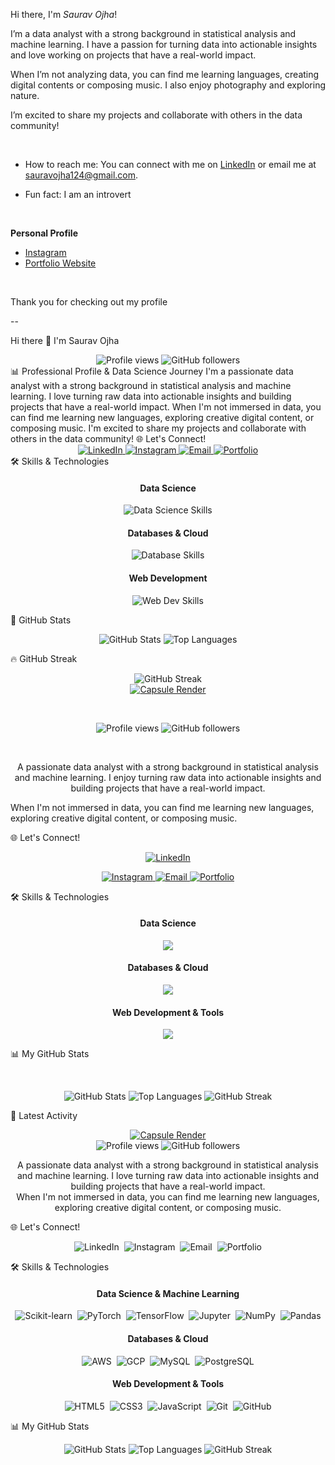 Hi there, I'm _Saurav Ojha_!


I’m a data analyst with a strong background in statistical analysis and machine learning. I have a passion for turning data into actionable insights and love working on projects that have a real-world impact.


When I’m not analyzing data, you can find me learning languages, creating digital contents or composing music. I also enjoy photography and exploring nature.

I’m excited to share my projects and collaborate with others in the data community!

 &nbsp;
 
- How to reach me: You can connect with me on [LinkedIn](https://www.linkedin.com/in/sauravojha) or email me at sauravojha124@gmail.com.


- Fun fact: I am an introvert

&nbsp;

**Personal Profile**

- [Instagram](www.instagram.com/driftingwordz)
- [Portfolio Website](https://lightwordz.github.io/saurav-ojha/)

 &nbsp;

Thank you for checking out my profile

--

Hi there 👋 I'm Saurav Ojha
<div align="center">
<img src="https://www.google.com/search?q=https://komarev.com/ghpvc/%3Fusername%3Dlightwordz%26style%3Dflat-square" alt="Profile views" />
<img src="https://www.google.com/search?q=https://img.shields.io/github/followers/lightwordz%3Fstyle%3Dflat%26label%3DFollow%26maxAge%3D2592000" alt="GitHub followers" />
 
</div>
📊 Professional Profile & Data Science Journey
I'm a passionate data analyst with a strong background in statistical analysis and machine learning. I love turning raw data into actionable insights and building projects that have a real-world impact.
When I'm not immersed in data, you can find me learning new languages, exploring creative digital content, or composing music. I'm excited to share my projects and collaborate with others in the data community!
🌐 Let's Connect!

<div align="center">
 
<a href="https://www.google.com/search?q=https://www.linkedin.com/in/sauravojha" target="_blank">
<img src="https://www.google.com/search?q=https://img.shields.io/badge/LinkedIn-0077B5%3Fstyle%3Dfor-the-badge%26logo%3Dlinkedin%26logoColor%3Dwhite" alt="LinkedIn" />
</a>

<a href="https://www.google.com/search?q=https://www.instagram.com/sauravojha" target="_blank">
<img src="https://img.shields.io/badge/Instagram-E4405F?style=for-the-badge&logo=instagram&logoColor=white" alt="Instagram" />
</a>

<a href="mailto:sauravojha124@gmail.com">
<img src="https://img.shields.io/badge/Gmail-D14836?style=for-the-badge&logo=gmail&logoColor=white" alt="Email" />
</a>

<a href="https://www.google.com/search?q=https://your-portfolio-website.com" target="_blank">
<img src="https://www.google.com/search?q=https://img.shields.io/badge/Portfolio-222222%3Fstyle%3Dfor-the-badge%26logo%3Dwordpress%26logoColor%3Dwhite" alt="Portfolio" />
</a>

</div>
🛠️ Skills & Technologies
<div align="center">
<h4>Data Science</h4>
<img src="https://www.google.com/search?q=https://skillicons.dev/icons%3Fi%3Dpy,r,numpy,pandas,scipy,matplotlib,seaborn,sklearn" alt="Data Science Skills" />
<h4>Databases & Cloud</h4>
<img src="https://www.google.com/search?q=https://skillicons.dev/icons%3Fi%3Daws,gcp,mysql,postgresql" alt="Database Skills" />
<h4>Web Development</h4>
<img src="https://www.google.com/search?q=https://skillicons.dev/icons%3Fi%3Dhtml,css,js,react,ts,git,github" alt="Web Dev Skills" />
</div>

🚀 GitHub Stats
<div align="center">
<img src="https://www.google.com/search?q=https://github-readme-stats.vercel.app/api%3Fusername%3Dlightwordz%26show_icons%3Dtrue%26theme%3Dbuefy%26hide_border%3Dtrue%26count_private%3Dtrue" alt="GitHub Stats" />
<img src="https://www.google.com/search?q=https://github-readme-stats.vercel.app/api/top-langs/%3Fusername%3Dlightwordz%26layout%3Dcompact%26theme%3Dbuefy%26hide_border%3Dtrue" alt="Top Languages" />
</div>

🔥 GitHub Streak
<div align="center">
<img src="https://www.google.com/search?q=https://github-readme-streak-stats.herokuapp.com/%3Fuser%3Dlightwordz%26theme%3Dbuefy%26hide_border%3Dtrue" alt="GitHub Streak" />
</div>



<div align="center">
<a href="https://github.com/lightwordz">
<img src="https://www.google.com/search?q=https://capsule-render.vercel.app/api%3Ftype%3Dwaving%26color%3Dgradient%26height%3D300%26section%3Dheader%26text%3DSaurav%2520Ojha%26fontSize%3D90%26fontAlignY%3D35%26animation%3DfadeIn%26desc%3DData%2520Analyst%2520and%2520Developer%26descAlignY%3D50" alt="Capsule Render" />
</a>
</div>

​<div align="center">
<img src="https://www.google.com/search?q=https://komarev.com/ghpvc/%3Fusername%3Dlightwordz%26label%3DProfile%2520Views%26color%3Dblue%26style%3Dflat-square" alt="Profile views" />
<img src="https://www.google.com/search?q=https://img.shields.io/github/followers/lightwordz%3Fstyle%3Dsocial%26label%3DFollow%26maxAge%3D2592000" alt="GitHub followers" />
</div>

​<p align="center">
A passionate data analyst with a strong background in statistical analysis and machine learning. I enjoy turning raw data into actionable insights and building projects that have a real-world impact.
<br />
 
When I'm not immersed in data, you can find me learning new languages, exploring creative digital content, or composing music.
</p>

​🌐 Let's Connect!
​<div align="center">
<a href="https://www.google.com/search?q=https://www.linkedin.com/in/sauravojha" target="_blank">
<img src="https://www.google.com/search?q=https://img.shields.io/badge/LinkedIn-0077B5%3Fstyle%3Dflat%26logo%3Dlinkedin%26logoColor%3Dwhite" alt="LinkedIn" />
</a>
 
<a href="https://www.google.com/search?q=https://www.instagram.com/sauravojha" target="_blank">
<img src="https://www.google.com/search?q=https://img.shields.io/badge/Instagram-E4405F%3Fstyle%3Dflat%26logo%3Dinstagram%26logoColor%3Dwhite" alt="Instagram" />
</a>
 
<a href="mailto:sauravojha124@gmail.com">
<img src="https://www.google.com/search?q=https://img.shields.io/badge/Gmail-D14836%3Fstyle%3Dflat%26logo%3Dgmail%26logoColor%3Dwhite" alt="Email" />
</a>
 
<a href="https://www.google.com/search?q=https://your-portfolio-website.com" target="_blank">
<img src="https://www.google.com/search?q=https://img.shields.io/badge/Portfolio-222222%3Fstyle%3Dflat%26logo%3Dwordpress%26logoColor%3Dwhite" alt="Portfolio" />
</a>
</div>

​🛠️ Skills & Technologies
​<div align="center">
<h4>Data Science</h4>
<a href="https://skillicons.dev">
<img src="https://www.google.com/search?q=https://skillicons.dev/icons%3Fi%3Dpy,r,numpy,pandas,scipy,sklearn,tensorflow,pytorch" />
</a>
 
<h4>Databases & Cloud</h4>
<a href="https://skillicons.dev">
<img src="https://www.google.com/search?q=https://skillicons.dev/icons%3Fi%3Daws,gcp,mysql,postgresql,mongodb" />
</a>
 
<h4>Web Development & Tools</h4>
<a href="https://skillicons.dev">
<img src="https://www.google.com/search?q=https://skillicons.dev/icons%3Fi%3Dhtml,css,js,react,ts,git,github,vscode" />
</a>
</div>

​📊 My GitHub Stats

​<div align="center">
<img src="https://www.google.com/search?q=https://github-readme-stats.vercel.app/api%3Fusername%3Dlightwordz%26show_icons%3Dtrue%26theme%3Donedark" alt="GitHub Stats" />
<img src="https://www.google.com/search?q=https://github-readme-stats.vercel.app/api/top-langs/%3Fusername%3Dlightwordz%26layout%3Dcompact%26theme%3Donedark" alt="Top Languages" />
<img src="https://www.google.com/search?q=https://github-readme-streak-stats.herokuapp.com/%3Fuser%3Dlightwordz%26theme%3Donedark" alt="GitHub Streak" />
</div>

​🌟 Latest Activity
​

<div align="center">
<a href="https://github.com/lightwordz">
<img src="https://www.google.com/search?q=https://capsule-render.vercel.app/api%3Ftype%3Dwaving%26color%3Dgradient%26height%3D300%26section%3Dheader%26text%3DSaurav%2520Ojha%26fontSize%3D90%26fontAlignY%3D35%26animation%3DfadeIn%26desc%3DData%2520Analyst%2520and%2520Developer%26descAlignY%3D50" alt="Capsule Render" />
</a>
</div>
<div align="center">
<img src="https://www.google.com/search?q=https://komarev.com/ghpvc/%3Fusername%3Dlightwordz%26label%3DProfile%2520Views%26color%3Dblue%26style%3Dflat-square" alt="Profile views" />
<img src="https://www.google.com/search?q=https://img.shields.io/github/followers/lightwordz%3Fstyle%3Dsocial%26label%3DFollow%26maxAge%3D2592000" alt="GitHub followers" />
</div>
<p align="center">
A passionate data analyst with a strong background in statistical analysis and machine learning. I love turning raw data into actionable insights and building projects that have a real-world impact.
<br />
When I'm not immersed in data, you can find me learning new languages, exploring creative digital content, or composing music.
</p>
🌐 Let's Connect!
<p align="center">
<img src="https://www.google.com/search?q=https://img.shields.io/badge/LinkedIn-0077B5%3Fstyle%3Dfor-the-badge%26logo%3Dlinkedin%26logoColor%3Dwhite%26link%3Dhttps://www.linkedin.com/in/sauravojha" alt="LinkedIn" />&nbsp;
<img src="https://www.google.com/search?q=https://img.shields.io/badge/Instagram-E4405F%3Fstyle%3Dfor-the-badge%26logo%3Dinstagram%26logoColor%3Dwhite%26link%3Dhttps://www.instagram.com/sauravojha" alt="Instagram" />&nbsp;
<img src="https://www.google.com/search?q=https://img.shields.io/badge/Gmail-D14836%3Fstyle%3Dfor-the-badge%26logo%3Dgmail%26logoColor%3Dwhite%26link%3Dmailto:sauravojha124%40gmail.com" alt="Email" />&nbsp;
<img src="https://www.google.com/search?q=https://img.shields.io/badge/Portfolio-222222%3Fstyle%3Dfor-the-badge%26logo%3Dwordpress%26logoColor%3Dwhite%26link%3Dhttps://your-portfolio-website.com" alt="Portfolio" />
</p>
🛠️ Skills & Technologies
<div align="center">
<h4>Data Science & Machine Learning</h4>
<img src="https://www.google.com/search?q=https://custom-icon-badges.demolab.com%3Ficon%3Dsklearn%26label%3DScikit-learn%26style%3Dfor-the-badge%26logoColor%3Dwhite%26color%3Dblack" alt="Scikit-learn" />&nbsp;
<img src="https://www.google.com/search?q=https://custom-icon-badges.demolab.com%3Ficon%3Dpytorch%26label%3DPyTorch%26style%3Dfor-the-badge%26logoColor%3Dwhite%26color%3Dblack" alt="PyTorch" />&nbsp;
<img src="https://www.google.com/search?q=https://custom-icon-badges.demolab.com%3Ficon%3Dtensorflow%26label%3DTensorFlow%26style%3Dfor-the-badge%26logoColor%3Dwhite%26color%3Dblack" alt="TensorFlow" />&nbsp;
<img src="https://www.google.com/search?q=https://custom-icon-badges.demolab.com%3Ficon%3Djupyter%26label%3DJupyter%26style%3Dfor-the-badge%26logoColor%3Dwhite%26color%3Dblack" alt="Jupyter" />&nbsp;
<img src="https://www.google.com/search?q=https://custom-icon-badges.demolab.com%3Ficon%3Dnumpy%26label%3DNumPy%26style%3Dfor-the-badge%26logoColor%3Dwhite%26color%3Dblack" alt="NumPy" />&nbsp;
<img src="https://www.google.com/search?q=https://custom-icon-badges.demolab.com%3Ficon%3Dpandas%26label%3DPandas%26style%3Dfor-the-badge%26logoColor%3Dwhite%26color%3Dblack" alt="Pandas" />
</div>
<div align="center">
<h4>Databases & Cloud</h4>
<img src="https://www.google.com/search?q=https://custom-icon-badges.demolab.com%3Ficon%3Daws%26label%3DAWS%26style%3Dfor-the-badge%26logoColor%3Dwhite%26color%3Dblack" alt="AWS" />&nbsp;
<img src="https://www.google.com/search?q=https://custom-icon-badges.demolab.com%3Ficon%3Dgcp%26label%3DGCP%26style%3Dfor-the-badge%26logoColor%3Dwhite%26color%3Dblack" alt="GCP" />&nbsp;
<img src="https://www.google.com/search?q=https://custom-icon-badges.demolab.com%3Ficon%3Dmysql%26label%3DMySQL%26style%3Dfor-the-badge%26logoColor%3Dwhite%26color%3Dblack" alt="MySQL" />&nbsp;
<img src="https://www.google.com/search?q=https://custom-icon-badges.demolab.com%3Ficon%3Dpostgresql%26label%3DPostgreSQL%26style%3Dfor-the-badge%26logoColor%3Dwhite%26color%3Dblack" alt="PostgreSQL" />
</div>

<div align="center">
<h4>Web Development & Tools</h4>
<img src="https://www.google.com/search?q=https://custom-icon-badges.demolab.com%3Ficon%3Dhtml%26label%3DHTML5%26style%3Dfor-the-badge%26logoColor%3Dwhite%26color%3Dblack" alt="HTML5" />&nbsp;
<img src="https://www.google.com/search?q=https://custom-icon-badges.demolab.com%3Ficon%3Dcss%26label%3DCSS3%26style%3Dfor-the-badge%26logoColor%3Dwhite%26color%3Dblack" alt="CSS3" />&nbsp;
<img src="https://www.google.com/search?q=https://custom-icon-badges.demolab.com%3Ficon%3Djavascript%26label%3DJavaScript%26style%3Dfor-the-badge%26logoColor%3Dwhite%26color%3Dblack" alt="JavaScript" />&nbsp;
<img src="https://www.google.com/search?q=https://custom-icon-badges.demolab.com%3Ficon%3Dgit%26label%3DGit%26style%3Dfor-the-badge%26logoColor%3Dwhite%26color%3Dblack" alt="Git" />&nbsp;
<img src="https://www.google.com/search?q=https://custom-icon-badges.demolab.com%3Ficon%3Dgithub%26label%3DGitHub%26style%3Dfor-the-badge%26logoColor%3Dwhite%26color%3Dblack" alt="GitHub" />
</div>

📊 My GitHub Stats
<div align="center">
<img src="https://www.google.com/search?q=https://github-readme-stats.vercel.app/api%3Fusername%3Dlightwordz%26show_icons%3Dtrue%26theme%3Dbuefy" alt="GitHub Stats" />
<img src="https://www.google.com/search?q=https://github-readme-stats.vercel.app/api/top-langs/%3Fusername%3Dlightwordz%26layout%3Dcompact%26theme%3Dbuefy" alt="Top Languages" />
<img src="https://www.google.com/search?q=https://github-readme-streak-stats.herokuapp.com/%3Fuser%3Dlightwordz%26theme%3Dbuefy" alt="GitHub Streak" />
</div>




<!---
lightwordz/lightwordz is a ✨ special ✨ repository because its `README.md` (this file) appears on your GitHub profile.
You can click the Preview link to take a look at your changes.
--->
